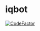 # iqbot
[![CodeFactor](https://www.codefactor.io/repository/github/rodrigodz1/iqbot/badge)](https://www.codefactor.io/repository/github/rodrigodz1/iqbot)
